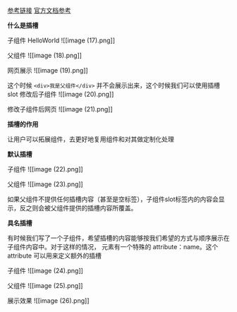 [参考链接​](http://caibaojian.com/vue-slot.html)
[官方文档参考​](https://cn.vuejs.org/v2/guide/components-slots.html)

**什么是插槽**

子组件 HelloWorld
![[image (17).png]]

父组件
​![[image (18).png]]

网页展示
​![[image (19).png]]

这个时候 `<div>我是父组件</div>` 并不会展示出来，这个时候我们可以使用插槽slot
修改后子组件
![[image (20).png]]
​

修改子组件后网页
![[image (21).png]]
​

**插槽的作用**

让用户可以拓展组件，去更好地复用组件和对其做定制化处理

**默认插槽**

子组件
​![[image (22).png]]

父组件
![[image (23).png]]
​

如果父组件不提供任何插槽内容（甚至是空标签），子组件slot标签内的内容会显示，反之则会被父组件提供的插槽内容所覆盖。

**具名插槽**

有时候我们写了一个子组件，希望插槽的内容能够按我们希望的方式与顺序展示在子组件内容中。对于这样的情况，<slot> 元素有一个特殊的 attribute：name。这个 attribute 可以用来定义额外的插槽

子组件
![[image (24).png]]

父组件
![[image (25).png]]

展示效果
![[image (26).png]]